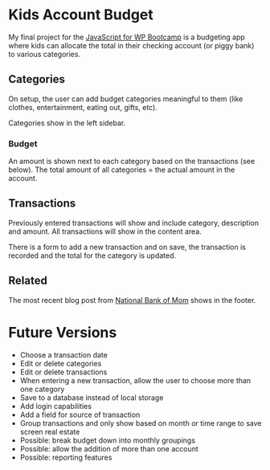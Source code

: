 # Kids Account Budget

My final project for the [JavaScript for WP Bootcamp](https://www.javascriptforwp.com/bootcamp) is a budgeting app where kids can allocate the total in their checking account (or piggy bank) to various categories.

## Categories

On setup, the user can add budget categories meaningful to them (like clothes, entertainment, eating out, gifts, etc).

Categories show in the left sidebar.

### Budget

An amount is shown next to each category based on the transactions (see below). The total amount of all categories = the actual amount in the account.

## Transactions

Previously entered transactions will show and include category, description and amount. All transactions will show in the content area.

There is a form to add a new transaction and on save, the transaction is recorded and the total for the category is updated.

## Related

The most recent blog post from [National Bank of Mom](https://nationalbankofmom.com) shows in the footer.

# Future Versions

* Choose a transaction date
* Edit or delete categories
* Edit or delete transactions
* When entering a new transaction, allow the user to choose more than one category
* Save to a database instead of local storage
* Add login capabilities
* Add a field for source of transaction
* Group transactions and only show based on month or time range to save screen real estate
* Possible: break budget down into monthly groupings
* Possible: allow the addition of more than one account
* Possible: reporting features
